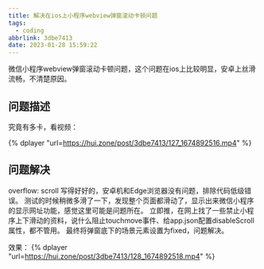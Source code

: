 ```yaml
---
title: 解决在ios上小程序webview弹窗滚动卡顿问题
tags:
  - coding
abbrlink: 3dbe7413
date: 2023-01-28 15:59:22
---
```

微信小程序webview弹窗滚动卡顿问题，这个问题在ios上比较明显，安卓上丝滑流畅，不清楚原因。

## 问题描述
究竟有多卡，看视频：

{% dplayer "url=https://hui.zone/post/3dbe7413/127_1674892516.mp4" %}

## 问题解决
overflow: scroll 写得好好的，安卓机和Edge浏览器没有问题，排除代码低级错误。
测试的时候稍微多滑了一下，发现整个页面都滑动了，显示出来微信小程序的显示网址功能，感觉这里可能是问题所在。
立即推，在网上找了一些禁止小程序上下滑动的资料，说什么阻止touchmove事件、给app.json配置disableScroll属性，都不管用。
最终将弹窗底下的场景元素设置为fixed，问题解决。

效果：
{% dplayer "url=https://hui.zone/post/3dbe7413/128_1674892518.mp4" %} 
